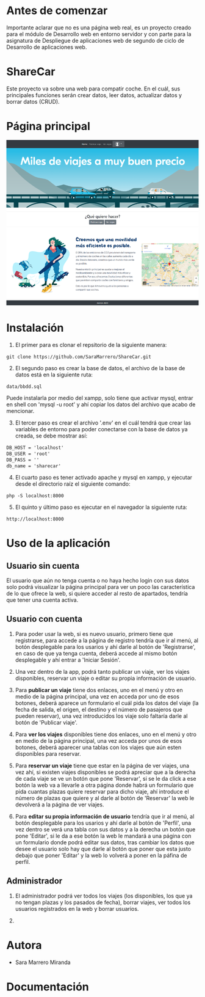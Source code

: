 # Antes de comenzar
Importante aclarar que no es una página web real, es un proyecto creado para el módulo de Desarrollo web en entorno servidor y con parte para la asignatura de Despliegue de aplicaciones web de segundo de ciclo de Desarrollo de aplicaciones web.

# ShareCar
Este proyecto va sobre una web para compatir coche. En el cuál, sus principales funciones serán crear datos, leer datos, actualizar datos y borrar datos (CRUD). 

# Página principal

![Pagina principal](./img/imgReadme/3.png)

# Instalación
1. El primer para es clonar el repsitorio de la siguiente manera:
```
git clone https://github.com/SaraMarrero/ShareCar.git
```

2. El segundo paso es crear la base de datos, el archivo de la base de datos está en la siguiente ruta:
```
data/bbdd.sql
```
Puede instalarla por medio del xampp, solo tiene que activar mysql, entrar en shell con 'mysql -u root' y ahí copiar los datos del archivo que acabo de mencionar.

3. El tercer paso es crear el archivo '.env' en el cuál tendrá que crear las variables de entorno para poder conectarse con la base de datos ya creada, se debe mostrar así:
```
DB_HOST = 'localhost'
DB_USER = 'root'
DB_PASS = ''
db_name = 'sharecar'
```

4. El cuarto paso es tener activado apache y mysql en xampp, y ejecutar desde el directorio raíz el siguiente comando:
```
php -S localhost:8000
```

5. El quinto y último paso es ejecutar en el navegador la siguiente ruta:
```
http://localhost:8000
```

# Uso de la aplicación
## Usuario sin cuenta
El usuario que aún no tenga cuenta o no haya hecho login con sus datos solo podrá visualizar la página principal para ver un poco las característica de lo que ofrece la web, si quiere acceder al resto de apartados, tendría que tener una cuenta activa. 

## Usuario con cuenta
1. Para poder usar la web, si es nuevo usuario, primero tiene que registrarse, para accede a la página de registro tendría que ir al menú, al botón desplegable para los usarios y ahí darle al botón de 'Registrarse', en caso de que ya tenga cuenta, deberá accede al mismo botón desplegable y ahí entrar a 'Iniciar Sesión'.

2. Una vez dentro de la app, podrá tanto publicar un viaje, ver los viajes disponibles, reservar un viaje o editar su propia información de usuario.

3. Para **publicar un viaje** tiene dos enlaces, uno en el menú y otro en medio de la página principal, una vez en acceda por uno de esos botones, deberá aparece un formulario el cuál pida los datos del viaje (la fecha de salida, el origen, el destino y el número de pasajeros que pueden reservar), una vez introducidos los viaje solo faltaría darle al botón de 'Publicar viaje'.

4. Para **ver los viajes** disponibles tiene dos enlaces, uno en el menú y otro en medio de la página principal, una vez acceda por unos de esos botones, deberá aparecer una tablas con los viajes que aún esten disponibles para reservar.

5. Para **reservar un viaje** tiene que estar en la página de ver viajes, una vez ahí, si existen viajes disponibles se podrá apreciar que a la derecha de cada viaje se ve un botón que pone 'Reservar', si se le da click a ese botón la web va a llevarle a otra página donde habrá un formulario que pida cuantas plazas quiere reservar para dicho viaje, ahí introduce el número de plazas que quiere y al darle al botón de 'Reservar' la web le devolverá a la página de ver viajes.

6. Para **editar su propia información de usuario** tendría que ir al menú, al botón desplegable para los usarios y ahí darle al botón de 'Perfil', una vez dentro se verá una tabla con sus datos y a la derecha un botón que pone 'Editar', si le da a ese botón la web le mandará a una página con un formulario donde podrá editar sus datos, tras cambiar los datos que desee el usuario solo hay que darle al botón que poner que esta justo debajo que poner 'Editar' y la web lo volverá a poner en la páfina de perfil.

## Administrador
1. El administrador podrá ver todos los viajes (los disponibles, los que ya no tengan plazas y los pasados de fecha), borrar viajes, ver todos los usuarios registrados en la web y borrar usuarios.

2. 

# Autora
* Sara Marrero Miranda

# Documentación
